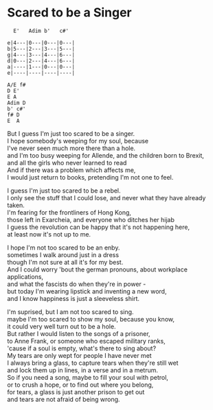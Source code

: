 # Scared to be a Singer

```
  E'   Adim b'   c#'

e|4---|0---|0---|0---|
b|5---|2---|3---|5---|
g|4---|3---|4---|6---|
d|0---|2---|4---|6---|
a|----|1---|0---|0---|
e|----|----|----|----|

A/E f#
D E'
E A
Adim D
b' c#'
f# D
E  A
```

But I guess I'm just too scared to be a singer.  
I hope somebody's weeping for my soul, because  
I've never seen much more there than a hole.  
and I'm too busy weeping for Allende, and the children born to Brexit,  
and all the girls who never learned to read  
And if there was a problem which affects me,  
I would just return to books, pretending I'm not one to feel.

I guess I'm just too scared to be a rebel.  
I only see the stuff that I could lose, 
and never what they have already taken.  
I'm fearing for the frontliners of Hong Kong,  
those left in Exarcheia, and everyone who ditches her hijab  
I guess the revolution can be happy that it's not happening here,  
at least now it's not up to me.

I hope I'm not too scared to be an enby.  
sometimes I walk around just in a dress  
though I'm not sure at all it's for my best.  
And I could worry 'bout the german pronouns, about workplace applications,  
and what the fascists do when they're in power -  
but today I'm wearing lipstick and inventing a new word,  
and I know happiness is just a sleeveless shirt.

I'm suprised, but I am not too scared to sing.  
maybe I'm too scared to show my soul, because you know,  
it could very well turn out to be a hole.  
But rather I would listen to the songs of a prisoner,  
to Anne Frank, or someone who escaped military ranks,  
'cause if a soul is empty, what's there to sing about?  
My tears are only wept for people I have never met  
I always bring a glass, to capture tears when they're still wet  
and lock them up in lines, in a verse and in a metrum.  
So if you need a song, maybe to fill your soul with petrol,  
or to crush a hope, or to find out where you belong,  
for tears, a glass is just another prison to get out  
and tears are not afraid of being wrong.

